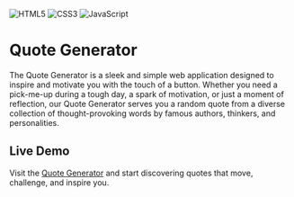 [quote-generator-link]: https://amssdias.github.io/quote-generator/

![HTML5](https://img.shields.io/badge/html5-%23E34F26.svg?style=for-the-badge&logo=html5&logoColor=white)
![CSS3](https://img.shields.io/badge/css3-%231572B6.svg?style=for-the-badge&logo=css3&logoColor=white)
![JavaScript](https://img.shields.io/badge/javascript-%23323330.svg?style=for-the-badge&logo=javascript&logoColor=%23F7DF1E)

# Quote Generator

The Quote Generator is a sleek and simple web application designed to inspire and motivate you with the touch of a button. Whether you need a pick-me-up during a tough day, a spark of motivation, or just a moment of reflection, our Quote Generator serves you a random quote from a diverse collection of thought-provoking words by famous authors, thinkers, and personalities.

## Live Demo

Visit the [Quote Generator][quote-generator-link] and start discovering quotes that move, challenge, and inspire you.

